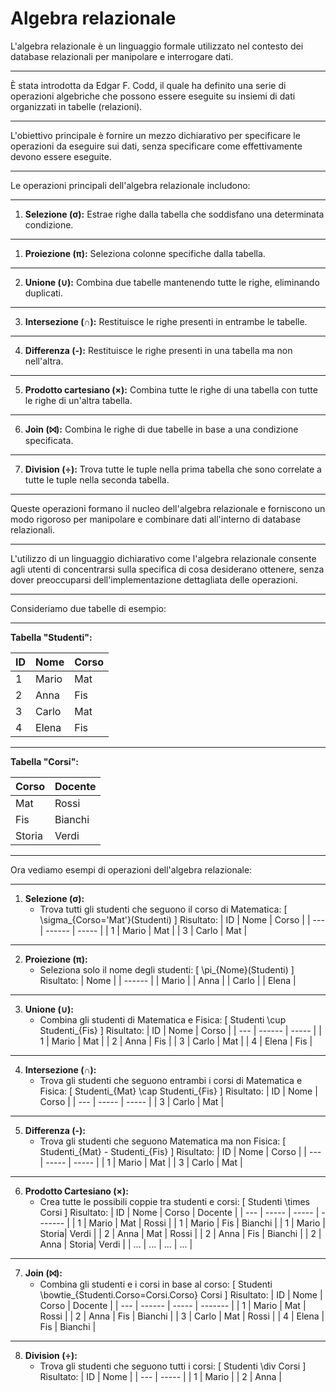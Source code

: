 # Algebra relazionale

L'algebra relazionale è un linguaggio formale utilizzato nel contesto dei database relazionali per manipolare e interrogare dati. 

---

È stata introdotta da Edgar F. Codd, il quale ha definito una serie di operazioni algebriche che possono essere eseguite su insiemi di dati organizzati in tabelle (relazioni). 

---

L'obiettivo principale è fornire un mezzo dichiarativo per specificare le operazioni da eseguire sui dati, senza specificare come effettivamente devono essere eseguite.

---

Le operazioni principali dell'algebra relazionale includono:

---

1. **Selezione (σ):** Estrae righe dalla tabella che soddisfano una determinata condizione.

---

1. **Proiezione (π):** Seleziona colonne specifiche dalla tabella.

---

2. **Unione (∪):** Combina due tabelle mantenendo tutte le righe, eliminando duplicati.

---

3. **Intersezione (∩):** Restituisce le righe presenti in entrambe le tabelle.

---

4. **Differenza (-):** Restituisce le righe presenti in una tabella ma non nell'altra.

---

5. **Prodotto cartesiano (×):** Combina tutte le righe di una tabella con tutte le righe di un'altra tabella.

---

6. **Join (⨝):** Combina le righe di due tabelle in base a una condizione specificata.

---

7. **Division (÷):** Trova tutte le tuple nella prima tabella che sono correlate a tutte le tuple nella seconda tabella.

---

Queste operazioni formano il nucleo dell'algebra relazionale e forniscono un modo rigoroso per manipolare e combinare dati all'interno di database relazionali. 

---

L'utilizzo di un linguaggio dichiarativo come l'algebra relazionale consente agli utenti di concentrarsi sulla specifica di cosa desiderano ottenere, senza dover preoccuparsi dell'implementazione dettagliata delle operazioni.

---

Consideriamo due tabelle di esempio:

---


**Tabella "Studenti":**

| ID  | Nome     | Corso   |
| --- | -------- | ------- |
| 1   | Mario    | Mat     |
| 2   | Anna     | Fis     |
| 3   | Carlo    | Mat     |
| 4   | Elena    | Fis     |


---

**Tabella "Corsi":**

| Corso   | Docente  |
| ------- | -------- |
| Mat     | Rossi    |
| Fis     | Bianchi  |
| Storia  | Verdi    |


---

Ora vediamo esempi di operazioni dell'algebra relazionale:


---

1. **Selezione (σ):**
   - Trova tutti gli studenti che seguono il corso di Matematica:
     \[ \sigma_{Corso='Mat'}(Studenti) \]
     Risultato:
     | ID  | Nome   | Corso |
     | --- | ------ | ----- |
     | 1   | Mario  | Mat   |
     | 3   | Carlo  | Mat   |


---

2. **Proiezione (π):**
   - Seleziona solo il nome degli studenti:
     \[ \pi_{Nome}(Studenti) \]
     Risultato:
     | Nome   |
     | ------ |
     | Mario  |
     | Anna   |
     | Carlo  |
     | Elena  |


---

3. **Unione (∪):**
   - Combina gli studenti di Matematica e Fisica:
     \[ Studenti \cup Studenti_{Fis} \]
     Risultato:
     | ID  | Nome   | Corso |
     | --- | ------ | ----- |
     | 1   | Mario  | Mat   |
     | 2   | Anna   | Fis   |
     | 3   | Carlo  | Mat   |
     | 4   | Elena  | Fis   |


---

4. **Intersezione (∩):**
   - Trova gli studenti che seguono entrambi i corsi di Matematica e Fisica:
     \[ Studenti_{Mat} \cap Studenti_{Fis} \]
     Risultato:
     | ID  | Nome  | Corso |
     | --- | ----- | ----- |
     | 3   | Carlo | Mat   |


---

5. **Differenza (-):**
   - Trova gli studenti che seguono Matematica ma non Fisica:
     \[ Studenti_{Mat} - Studenti_{Fis} \]
     Risultato:
     | ID  | Nome  | Corso |
     | --- | ----- | ----- |
     | 1   | Mario | Mat   |
     | 3   | Carlo | Mat   |


---

6. **Prodotto Cartesiano (×):**
   - Crea tutte le possibili coppie tra studenti e corsi:
     \[ Studenti \times Corsi \]
     Risultato:
     | ID  | Nome  | Corso | Docente |
     | --- | ----- | ----- | ------- |
     | 1   | Mario | Mat   | Rossi   |
     | 1   | Mario | Fis   | Bianchi |
     | 1   | Mario | Storia| Verdi   |
     | 2   | Anna  | Mat   | Rossi   |
     | 2   | Anna  | Fis   | Bianchi |
     | 2   | Anna  | Storia| Verdi   |
     | ... | ...   | ...   | ...     |


---

7. **Join (⨝):**
   - Combina gli studenti e i corsi in base al corso:
     \[ Studenti \bowtie_{Studenti.Corso=Corsi.Corso} Corsi \]
     Risultato:
     | ID  | Nome   | Corso | Docente |
     | --- | ------ | ----- | ------- |
     | 1   | Mario  | Mat   | Rossi   |
     | 2   | Anna   | Fis   | Bianchi |
     | 3   | Carlo  | Mat   | Rossi   |
     | 4   | Elena  | Fis   | Bianchi |


---

8. **Division (÷):**
   - Trova gli studenti che seguono tutti i corsi:
     \[ Studenti \div Corsi \]
     Risultato:
     | ID  | Nome  |
     | --- | ----- |
     | 1   | Mario |
     | 2   | Anna  |